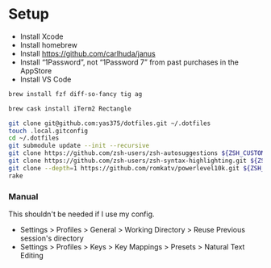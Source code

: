 # Setup

- Install Xcode
- Install homebrew
- Install https://github.com/carlhuda/janus
- Install “1Password”, not “1Password 7” from past purchases in the AppStore
- Install VS Code

```sh
brew install fzf diff-so-fancy tig ag

brew cask install iTerm2 Rectangle

git clone git@github.com:yas375/dotfiles.git ~/.dotfiles
touch .local.gitconfig
cd ~/.dotfiles
git submodule update --init --recursive
git clone https://github.com/zsh-users/zsh-autosuggestions ${ZSH_CUSTOM:-~/.oh-my-zsh/custom}/plugins/zsh-autosuggestions
git clone https://github.com/zsh-users/zsh-syntax-highlighting.git ${ZSH_CUSTOM:-~/.oh-my-zsh/custom}/plugins/zsh-syntax-highlighting
git clone --depth=1 https://github.com/romkatv/powerlevel10k.git ${ZSH_CUSTOM:-$HOME/.oh-my-zsh/custom}/themes/powerlevel10k
rake
```

### Manual

This shouldn't be needed if I use my config.

* Settings > Profiles > General > Working Directory > Reuse Previous session's directory
* Settings > Profiles > Keys > Key Mappings > Presets > Natural Text Editing
